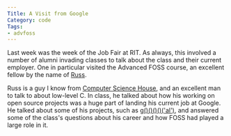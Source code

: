 ```yaml
---
Title: A Visit from Google
Category: code
Tags:
- advfoss
---
```


Last week was the week of the Job Fair at RIT. As always, this involved a number of alumni invading classes to talk about the class and their current employer. One in particular visited the Advanced FOSS course, an excellent fellow by the name of [Russ].

Russ is a guy I know from [Computer Science House][CSH], and an excellent man to talk to about low-level C. In class, he talked about how his working on open source projects was a huge part of landing his current job at Google. He talked about some of his projects, such as [g()()()()('al')][goal], and answered some of the class's questions about his career and how FOSS had played a large role in it.

[Russ]: http://rus.har.mn/
[CSH]: http://csh.rit.edu/
[goal]: https://github.com/eatnumber1/goal
